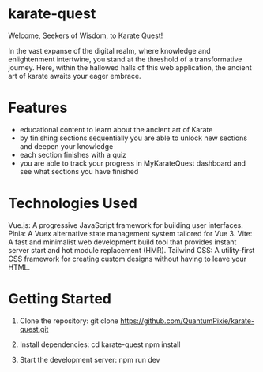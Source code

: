 # karate-quest

Welcome, Seekers of Wisdom, to Karate Quest!

In the vast expanse of the digital realm, where knowledge and enlightenment intertwine, you stand at the threshold of a transformative journey. Here, within the hallowed halls of this web application, the ancient art of karate awaits your eager embrace.

# Features

- educational content to learn about the ancient art of Karate
- by finishing sections sequentially you are able to unlock new sections and deepen your knowledge
- each section finishes with a quiz
- you are able to track your progress in MyKarateQuest dashboard and see what sections you have finished

# Technologies Used

Vue.js: A progressive JavaScript framework for building user interfaces.
Pinia: A Vuex alternative state management system tailored for Vue 3.
Vite: A fast and minimalist web development build tool that provides instant server start and hot module replacement (HMR).
Tailwind CSS: A utility-first CSS framework for creating custom designs without having to leave your HTML.

# Getting Started

1. Clone the repository:
   git clone https://github.com/QuantumPixie/karate-quest.git

2. Install dependencies:
   cd karate-quest
   npm install

3. Start the development server:
   npm run dev
